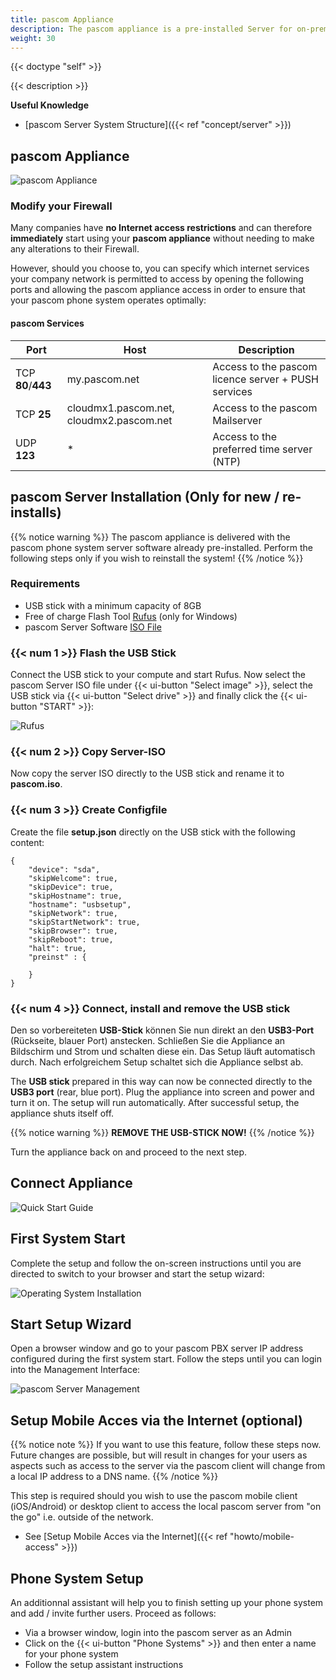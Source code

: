 ```yaml
---
title: pascom Appliance
description: The pascom appliance is a pre-installed Server for on-premise installations
weight: 30
---
```


{{< doctype "self"  >}}

{{< description >}}
 
**Useful Knowledge**
 
 
 * [pascom Server System Structure]({{< ref "concept/server" >}})

 
## pascom Appliance

![pascom Appliance](pascom-appliance.png "pascom Appliance IP PBX")

### Modify your Firewall

Many companies have **no Internet access restrictions** and can therefore **immediately** start using your **pascom appliance** without needing to make any alterations to their Firewall.

However, should you choose to, you can specify which internet services your company network is permitted to access by opening the following ports and allowing the pascom appliance access in order to ensure that your pascom phone system operates optimally:

#### pascom Services

| Port | Host | Description |
| ---- | ---- | ------------ |
| TCP **80**/**443** | my.pascom.net | Access to the pascom licence server + PUSH services |
| TCP **25** | cloudmx1.pascom.net, cloudmx2.pascom.net | Access to the pascom Mailserver |
| UDP **123** | \* | Access to the preferred time server (NTP) |

## pascom Server Installation (Only for new / re-installs)
{{% notice warning %}}
The pascom appliance is delivered with the pascom phone system server software already pre-installed. Perform the following steps only if you wish to reinstall the system!
{{% /notice %}}

### Requirements

* USB stick with a minimum capacity of 8GB
* Free of charge Flash Tool [Rufus](https://rufus.akeo.ie/) (only for Windows)
* pascom Server Software [ISO File](https://www.pascom.net/en/download/)
 
### {{< num 1 >}} Flash the USB Stick

Connect the USB stick to your compute and start Rufus. Now select the pascom Server ISO file under {{< ui-button "Select image" >}}, select the USB stick via {{< ui-button "Select drive" >}} and finally click the {{< ui-button "START" >}}:

![Rufus](rufus.png?width=300px "Rufus")

### {{< num 2 >}} Copy Server-ISO

Now copy the server ISO directly to the USB stick and rename it to **pascom.iso**.

### {{< num 3 >}} Create Configfile

Create the file **setup.json** directly on the USB stick with the following content:

```
{
    "device": "sda",
    "skipWelcome": true,
    "skipDevice": true,
    "skipHostname": true,
    "hostname": "usbsetup",
    "skipNetwork": true,
    "skipStartNetwork": true,
    "skipBrowser": true,
    "skipReboot": true,
    "halt": true,
    "preinst" : {
 
    }
}
```

### {{< num 4 >}} Connect, install and remove the USB stick

Den so vorbereiteten **USB-Stick** können Sie nun direkt an den **USB3-Port** (Rückseite, blauer Port) anstecken. Schließen Sie die Appliance an Bildschirm und Strom und schalten diese ein. Das Setup läuft automatisch durch. Nach erfolgreichem Setup schaltet sich die Appliance selbst ab. 

The **USB stick** prepared in this way can now be connected directly to the **USB3 port** (rear, blue port). Plug the appliance into screen and power and turn it on. The setup will run automatically. After successful setup, the appliance shuts itself off.

{{% notice warning %}}
**REMOVE THE USB-STICK NOW!**
{{% /notice %}}

Turn the appliance back on and proceed to the next step.

## Connect Appliance

![Quick Start Guide](getting_started_guide.en.png?width=80%)

## First System Start

Complete the setup and follow the on-screen instructions until you are directed to switch to your browser and start the setup wizard:

![Operating System Installation](tui.png)

## Start Setup Wizard

Open a browser window and go to your pascom PBX server IP address configured during the first system start. Follow the steps until you can login into the Management Interface:

![pascom Server Management](management.png)

## Setup Mobile Acces via the Internet (optional)

{{% notice note %}}
If you want to use this feature, follow these steps now. Future changes are possible, but will result in changes for your users as aspects such as access to the server via the pascom client will change from a local IP address to a DNS name. 
{{% /notice %}}

This step is required should you wish to use the pascom mobile client (iOS/Android) or desktop client to access the local pascom server from "on the go" i.e. outside of the network. 

 * See [Setup Mobile Acces via the Internet]({{< ref "howto/mobile-access" >}})

## Phone System Setup

An additionnal assistant will help you to finish setting up your phone system and add / invite further users.
Proceed as follows: 

* Via a browser window, login into the pascom server as an Admin
* Click on the {{< ui-button "Phone Systems" >}} and then enter a name for your phone system
* Follow the setup assistant instructions



